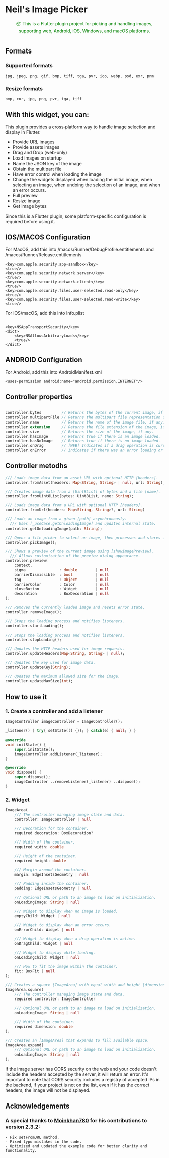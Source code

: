 # Neil's Image Picker

<p align="center">
    <span style="color: green; font-size: 14px;">
    📦 This is a Flutter plugin project for picking and handling images, supporting web, Android, iOS, Windows, and macOS platforms.
    </span>
</p>

<p align="center">
    <img src="https://raw.githubusercontent.com/nycm1989/nImagePicker/main/screens/1.png" alt="">
</p>

## Formats
### Supported formats

```
jpg, jpeg, png, gif, bmp, tiff, tga, pvr, ico, webp, psd, exr, pnm
```

### Resize formats
```
bmp, cur, jpg, png, pvr, tga, tiff
```

## With this widget, you can:
This plugin provides a cross‑platform way to handle image selection and display in Flutter.
- Provide URL images
- Provide assets images
- Drag and Drop (web-only)
- Load images on startup
- Name the JSON key of the image
- Obtain the multipart file
- Have error control when loading the image
- Change the widgets displayed when loading the initial image, when selecting an image, when undoing the selection of an image, and when an error occurs.
- Full preview
- Resize image
- Get image bytes


Since this is a Flutter plugin, some platform‑specific configuration is required before using it.

## IOS/MACOS Configuration

For MacOS, add this into /macos/Runner/DebugProfile.entitlements and /macos/Runner/Release.entitlements

```
<key>com.apple.security.app-sandbox</key>
<true/>
<key>com.apple.security.network.server</key>
<true/>
<key>com.apple.security.network.client</key>
<true/>
<key>com.apple.security.files.user-selected.read-only</key>
<true/>
<key>com.apple.security.files.user-selected.read-write</key>
<true/>
```

For iOS/macOS, add this into Info.plist

```

<key>NSAppTransportSecurity</key>
<dict>
    <key>NSAllowsArbitraryLoads</key>
    <true/>
</dict>
```

## ANDROID Configuration

For Android, add this into AndroidManifest.xml

```
<uses-permission android:name="android.permission.INTERNET"/>
```



## Controller properties
```dart

controller.bytes         // Returns the bytes of the current image, if any.
controller.multipartFile // Returns the multipart file representation of the image, if any.
controller.name          // Returns the name of the image file, if any.
controller.extension     // Returns the file extension of the image, if any.
controller.size          // Returns the size of the image, if any.
controller.hasImage      // Returns true if there is an image loaded.
controller.hasNoImage    // Returns true if there is no image loaded.
controller.onDrag        // [WEB] Indicates if a drag operation is currently active.
controller.onError       // Indicates if there was an error loading or processing the image.

```

## Controller metodhs
```dart
/// Loads image data from an asset URL with optional HTTP [headers].
controller.fromAsset(headers: Map<String, String> | null, url: String);

/// Creates image data from a [Uint8List] of bytes and a file [name].
controller.fromUint8List(bytes: Uint8List, name: String);

/// Loads image data from a URL with optional HTTP [headers].
controller.fromUrl(headers: Map<String, String>?, url: String)

/// Loads an image from a given [path] asynchronously.
  /// Uses [_useCase.getOnloadingImage] and updates internal state.
controller.getOnloadingImage(path: String);

/// Opens a file picker to select an image, then processes and stores it.
controller.pickImage();

/// Shows a preview of the current image using [showImagePreview].
  /// Allows customization of the preview dialog appearance.
controller.preview(
    context,
    sigma               : double        | null
    barrierDismissible  : bool          | null
    tag                 : Object        | null
    barrierColor        : Color         | null
    closeButton         : Widget        | null
    decoration          : BoxDecoration | null
);

/// Removes the currently loaded image and resets error state.
controller.removeImage();

/// Stops the loading process and notifies listeners.
controller.startLoading();

/// Stops the loading process and notifies listeners.
controller.stopLoading();

/// Updates the HTTP headers used for image requests.
controller.updateHeaders(Map<String, String> | null);

/// Updates the key used for image data.
controller.updateKey(String);

/// Updates the maximum allowed size for the image.
controller.updateMaxSize(int);
```



## How to use it

### 1. Create a controller and add a listener

```dart
ImageController imageController = ImageController();

_listener() { try{ setState(() {}); } catch(e) { null; } }

@override
void initState() {
    super.initState();
    imageController.addListener(_listener);
}

@override
void dispose() {
    super.dispose();
    imageController ..removeListener(_listener) ..dispose();
}
```


### 2. Widget
```dart
ImageArea(
    /// The controller managing image state and data.
    controller: ImageController | null

    /// Decoration for the container.
    required decoration: BoxDecoration?

    /// Width of the container.
    required width: double

    /// Height of the container.
    required height: double

    /// Margin around the container.
    margin: EdgeInsetsGeometry | null

    /// Padding inside the container.
    padding: EdgeInsetsGeometry | null

    /// Optional URL or path to an image to load on initialization.
    onLoadingImage: String | null

    /// Widget to display when no image is loaded.
    emptyChild: Widget | null

    /// Widget to display when an error occurs.
    onErrorChild: Widget | null

    /// Widget to display when a drag operation is active.
    onDragChild: Widget | null

    /// Widget to display while loading.
    onLoadingChild: Widget | null

    /// How to fit the image within the container.
    fit: BoxFit | null
);

/// Creates a square [ImageArea] with equal width and height [dimension].
ImageArea.square(
    /// The controller managing image state and data.
    required controller: ImageController

    /// Optional URL or path to an image to load on initialization.
    onLoadingImage: String | null

    /// Width of the container.
    required dimension: double
);

/// Creates an [ImageArea] that expands to fill available space.
ImageArea.expand(
    /// Optional URL or path to an image to load on initialization.
    onLoadingImage: String | null
);
```


If the image server has CORS security on the web and your code doesn't include
the headers accepted by the server, it will return an error. It's important to
note that CORS security includes a registry of accepted IPs in the backend,
if your project is not on the list, even if it has the correct headers, the
image will not be displayed.


## Acknowledgements
### A special thanks to [Moinkhan780](https://github.com/moinkhan780) for his contributions to version 2.3.2:
```
- Fix setFromURL method.
- Fixed typo mistakes in the code.
- Optimized and updated the example code for better clarity and functionality.
```